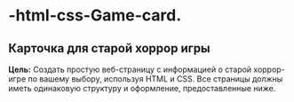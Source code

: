 # -html-css-Game-card.
## Карточка для старой хоррор игры
**Цель:** Создать простую веб-страницу с информацией о старой хоррор-игре по вашему выбору, используя HTML и CSS. Все страницы должны иметь одинаковую структуру и оформление, предоставленные ниже.
